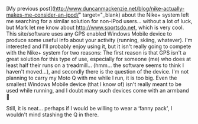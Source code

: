 [My previous post](http://www.duncanmackenzie.net/blog/nike-actually-makes-me-consider-an-ipod/" target="_blank) about the Nike+ system left me searching for a similar solution for non-iPod users... without a lot of luck, but Mark let me know about <http://www.sportsdo.net>, which is very cool. This site/software uses any GPS enabled Windows Mobile device to produce some useful info about your activity (running, skiing, whatever). I'm interested and I'll probably enjoy using it, but it isn't really going to compete with the Nike+ system for two reasons: The first reason is that GPS isn't a great solution for this type of use, especially for someone (me) who does at least half their runs on a treadmill... (hmm... the software seems to think I haven't moved...), and secondly there is the question of the device. I'm not planning to carry my Moto Q with me while I run, it is too big. Even the smallest Windows Mobile device (that I know of) isn't really meant to be used while running, and I doubt many such devices come with an armband 🙂



Still, it is neat... perhaps if I would be willing to wear a &#8216;fanny pack', I wouldn't mind stashing the Q in there.